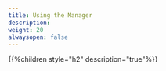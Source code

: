 ```yaml
---
title: Using the Manager
description: 
weight: 20
alwaysopen: false
---
```


{{%children style="h2" description="true"%}}
